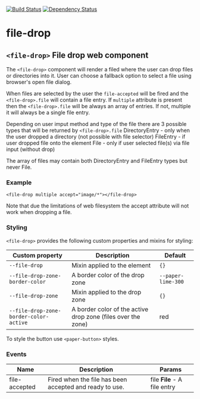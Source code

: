 [![Build Status](https://travis-ci.org/advanced-rest-client/file-drop.svg?branch=master)](https://travis-ci.org/advanced-rest-client/file-drop)  [![Dependency Status](https://dependencyci.com/github/advanced-rest-client/file-drop/badge)](https://dependencyci.com/github/advanced-rest-client/file-drop)  

# file-drop

## `<file-drop>` File drop web component
The `<file-drop>` component will render a filed where the user can drop files or directories into it.
User can choose a fallback option to select a file using browser's open file dialog.

When files are selected by the user the `file-accepted` will be fired and the `<file-drop>.file` will contain a file entry.
If `multiple` attribute is present then the `<file-drop>.file` will be always an array of entries. If not, multiple it will always be a single file entry.

Depending on user imput method and type of the file there are 3 possible types that will be returned by `<file-drop>.file`
DirectoryEntry - only when the user dropped a directory (not possible with file selector)
FileEntry - if user dropped file onto the element
File - only if user selected file(s) via file input (without drop)

The array of files may contain both DirectoryEntry and FileEntry types but never File.


### Example
```
<file-drop multiple accept="image/*"></file-drop>
```

Note that due the limitations of web filesystem the accept attribute will not work when dropping a file.

### Styling
`<file-drop>` provides the following custom properties and mixins for styling:

Custom property | Description | Default
----------------|-------------|----------
| `--file-drop` | Mixin applied to the element | `{}` |
| `--file-drop-zone-border-color` | A border color of the drop zone | `--paper-lime-300` |
| `--file-drop-zone` | Mixin applied to the drop zone | `{}` |
| `--file-drop-zone-border-color-active` | A border color of the active drop zone (files over the zone) | red |

To style the button use `<paper-button>` styles.



### Events
| Name | Description | Params |
| --- | --- | --- |
| file-accepted | Fired when the file has been accepted and ready to use. | file **File** - A file entry |
